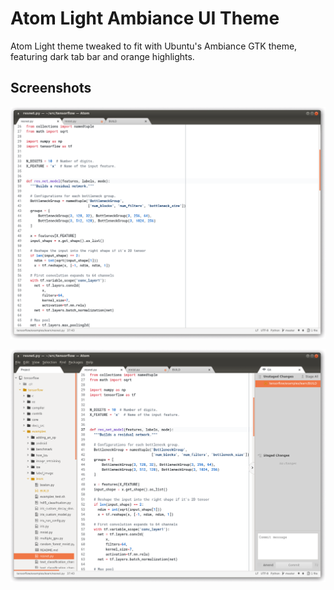 # Atom Light Ambiance UI Theme

Atom Light theme tweaked to fit with Ubuntu's Ambiance GTK theme,
featuring dark tab bar and orange highlights.

## Screenshots

![](https://raw.githubusercontent.com/xgbaggins/atom-light-ambiance-ui/master/screenshot1.png)

![](https://raw.githubusercontent.com/xgbaggins/atom-light-ambiance-ui/master/screenshot2.png)

